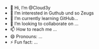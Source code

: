 - 👋 Hi, I’m @Cloud3y
- 👀 I’m interested in Guthub und so Zeugs
- 🌱 I’m currently learning GitHub...
- 💞️ I’m looking to collaborate on ...
- 📫 How to reach me ...
- 😄 Pronouns: ...
- ⚡ Fun fact: ...

<!---
Cloud3y/Cloud3y is a ✨ special ✨ repository because its `README.md` (this file) appears on your GitHub profile.
You can click the Preview link to take a look at your changes.
--->
